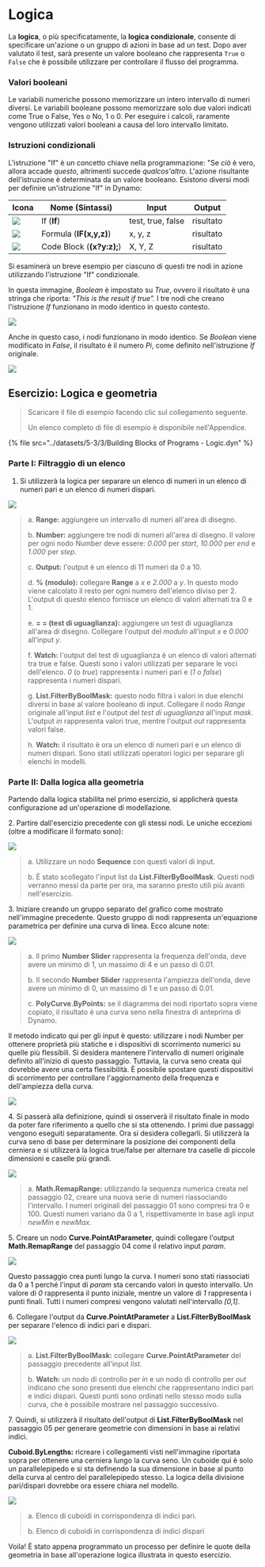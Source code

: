 # Logica

La **logica**, o più specificatamente, la **logica condizionale**, consente di specificare un'azione o un gruppo di azioni in base ad un test. Dopo aver valutato il test, sarà presente un valore booleano che rappresenta `True` o `False` che è possibile utilizzare per controllare il flusso del programma.

### Valori booleani

Le variabili numeriche possono memorizzare un intero intervallo di numeri diversi. Le variabili booleane possono memorizzare solo due valori indicati come True o False, Yes o No, 1 o 0. Per eseguire i calcoli, raramente vengono utilizzati valori booleani a causa del loro intervallo limitato.

### Istruzioni condizionali

L'istruzione "If" è un concetto chiave nella programmazione: "Se _ciò_ è vero, allora accade _questo_, altrimenti succede _qualcos'altro_. L'azione risultante dell'istruzione è determinata da un valore booleano. Esistono diversi modi per definire un'istruzione "If" in Dynamo:

| Icona                                             | Nome (Sintassi)             | Input            | Output |
| ------------------------------------------------ | ------------------------- | ----------------- | ------- |
| ![](../images/5-1/If.jpg)                        | If (**If**)               | test, true, false | risultato  |
| ![](../images/5-1/Formula.jpg)                   | Formula (**IF(x,y,z)**)   | x, y, z           | risultato  |
| ![](<../images/5-1/CodeBlock(1)(1) (1) (1).jpg>) | Code Block (**(x?y:z);**) | X, Y, Z           | risultato  |

Si esaminerà un breve esempio per ciascuno di questi tre nodi in azione utilizzando l'istruzione "If" condizionale.

In questa immagine, _Boolean_ è impostato su _True_, ovvero il risultato è una stringa che riporta: _"This is the result if true”._ I tre nodi che creano l'istruzione _If_ funzionano in modo identico in questo contesto.

![](../images/5-3/3/logic-conditionalstatements01false.jpg)

Anche in questo caso, i nodi funzionano in modo identico. Se _Boolean_ viene modificato in _False_, il risultato è il numero _Pi_, come definito nell'istruzione _If_ originale.

![](../images/5-3/3/logic-conditionalstatements02true.jpg)

## Esercizio: Logica e geometria

> Scaricare il file di esempio facendo clic sul collegamento seguente.
>
> Un elenco completo di file di esempio è disponibile nell'Appendice.

{% file src="../datasets/5-3/3/Building Blocks of Programs - Logic.dyn" %}

### Parte I: Filtraggio di un elenco

1. Si utilizzerà la logica per separare un elenco di numeri in un elenco di numeri pari e un elenco di numeri dispari.

![](../images/5-3/3/logic-exercisepartI-01.jpg)

> a. **Range:** aggiungere un intervallo di numeri all'area di disegno.
>
> b. **Number:** aggiungere tre nodi di numeri all'area di disegno. Il valore per ogni nodo Number deve essere: _0.000_ per _start_, _10.000_ per _end_ e _1.000_ per _step_.
>
> c. **Output:** l'output è un elenco di 11 numeri da 0 a 10.
>
> d. **% (modulo):** collegare **Range** a _x_ e _2.000_ a _y_. In questo modo viene calcolato il resto per ogni numero dell'elenco diviso per 2. L'output di questo elenco fornisce un elenco di valori alternati tra 0 e 1.
>
> e. **= = (test di uguaglianza):** aggiungere un test di uguaglianza all'area di disegno. Collegare l'output del _modulo_ all'input _x_ e _0.000_ all'input _y_.
>
> f. **Watch:** l'output del test di uguaglianza è un elenco di valori alternati tra true e false. Questi sono i valori utilizzati per separare le voci dell'elenco. _0_ (o _true_) rappresenta i numeri pari e (_1_ o _false_) rappresenta i numeri dispari.
>
> g. **List.FilterByBoolMask:** questo nodo filtra i valori in due elenchi diversi in base al valore booleano di input. Collegare il nodo _Range_ originale all'input _list_ e l'output del _test di uguaglianza_ all'input _mask_. L'output _in_ rappresenta valori true, mentre l'output _out_ rappresenta valori false.
>
> h. **Watch:** il risultato è ora un elenco di numeri pari e un elenco di numeri dispari. Sono stati utilizzati operatori logici per separare gli elenchi in modelli.

### Parte II: Dalla logica alla geometria

Partendo dalla logica stabilita nel primo esercizio, si applicherà questa configurazione ad un'operazione di modellazione.

2\. Partire dall'esercizio precedente con gli stessi nodi. Le uniche eccezioni (oltre a modificare il formato sono):

![](../images/5-3/3/logic-exercisepartII-01.jpg)

> a. Utilizzare un nodo **Sequence** con questi valori di input.
>
> b. È stato scollegato l'input list da **List.FilterByBoolMask**. Questi nodi verranno messi da parte per ora, ma saranno presto utili più avanti nell'esercizio.

3\. Iniziare creando un gruppo separato del grafico come mostrato nell'immagine precedente. Questo gruppo di nodi rappresenta un'equazione parametrica per definire una curva di linea. Ecco alcune note:

![](../images/5-3/3/logic-exercisepartII-02.jpg)

> a. Il primo **Number Slider** rappresenta la frequenza dell'onda, deve avere un minimo di 1, un massimo di 4 e un passo di 0.01.
>
> b. Il secondo **Number Slider** rappresenta l'ampiezza dell'onda, deve avere un minimo di 0, un massimo di 1 e un passo di 0.01.
>
> c. **PolyCurve.ByPoints:** se il diagramma dei nodi riportato sopra viene copiato, il risultato è una curva seno nella finestra di anteprima di Dynamo.

Il metodo indicato qui per gli input è questo: utilizzare i nodi Number per ottenere proprietà più statiche e i dispositivi di scorrimento numerici su quelle più flessibili. Si desidera mantenere l'intervallo di numeri originale definito all'inizio di questo passaggio. Tuttavia, la curva seno creata qui dovrebbe avere una certa flessibilità. È possibile spostare questi dispositivi di scorrimento per controllare l'aggiornamento della frequenza e dell'ampiezza della curva.

![](../images/5-3/3/logic-exercisepartII-03.gif)

4\. Si passerà alla definizione, quindi si osserverà il risultato finale in modo da poter fare riferimento a quello che si sta ottenendo. I primi due passaggi vengono eseguiti separatamente. Ora si desidera collegarli. Si utilizzerà la curva seno di base per determinare la posizione dei componenti della cerniera e si utilizzerà la logica true/false per alternare tra caselle di piccole dimensioni e caselle più grandi.

![](../images/5-3/3/logic-exercisepartII-04.jpg)

> a. **Math.RemapRange:** utilizzando la sequenza numerica creata nel passaggio 02, creare una nuova serie di numeri riassociando l'intervallo. I numeri originali del passaggio 01 sono compresi tra 0 e 100. Questi numeri variano da 0 a 1, rispettivamente in base agli input _newMin_ e _newMax_.

5\. Creare un nodo **Curve.PointAtParameter**, quindi collegare l'output **Math.RemapRange** del passaggio 04 come il relativo input _param_.

![](../images/5-3/3/logic-exercisepartII-05.jpg)

Questo passaggio crea punti lungo la curva. I numeri sono stati riassociati da 0 a 1 perché l'input di _param_ sta cercando valori in questo intervallo. Un valore di _0_ rappresenta il punto iniziale, mentre un valore di _1_ rappresenta i punti finali. Tutti i numeri compresi vengono valutati nell'intervallo _[0,1]_.

6\. Collegare l'output da **Curve.PointAtParameter** a **List.FilterByBoolMask** per separare l'elenco di indici pari e dispari.

![](../images/5-3/3/logic-exercisepartII-06.jpg)

> a. **List.FilterByBoolMask:** collegare **Curve.PointAtParameter** del passaggio precedente all'input _list_.
>
> b. **Watch:** un nodo di controllo per _in_ e un nodo di controllo per _out_ indicano che sono presenti due elenchi che rappresentano indici pari e indici dispari. Questi punti sono ordinati nello stesso modo sulla curva, che è possibile mostrare nel passaggio successivo.

7\. Quindi, si utilizzerà il risultato dell'output di **List.FilterByBoolMask** nel passaggio 05 per generare geometrie con dimensioni in base ai relativi indici.

**Cuboid.ByLengths:** ricreare i collegamenti visti nell'immagine riportata sopra per ottenere una cerniera lungo la curva seno. Un cuboide qui è solo un parallelepipedo e si sta definendo la sua dimensione in base al punto della curva al centro del parallelepipedo stesso. La logica della divisione pari/dispari dovrebbe ora essere chiara nel modello.

![](../images/5-3/3/logic-exercisepartII-07.jpg)

> a. Elenco di cuboidi in corrispondenza di indici pari.
>
> b. Elenco di cuboidi in corrispondenza di indici dispari

Voila! È stato appena programmato un processo per definire le quote della geometria in base all'operazione logica illustrata in questo esercizio.
